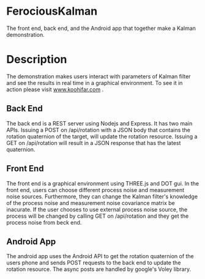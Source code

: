 # FerociousKalman
The front end, back end, and the Android app that together make a Kalman demonstration. 

# Description
The demonstration makes users interact with parameters of Kalman filter and see the results in real time in a graphical environment. To see it in action please visit www.koohifar.com .

## Back End
The back end is a REST server using Nodejs and Express. It has two main APIs. Issuing a POST on /api/rotation with a JSON body that contains the rotation quaternion of the target, will update the rotation resource. Issuing a GET on /api/rotation will result in a JSON response that has the latest quaternion.

## Front End
The front end is a graphical environment using THREE.js and DOT gui. In the front end, users can choose different process noise and measurement noise sources. Furthermore, they can change the Kalman filter's knowledge of the process noise and measurement noise covariance matrix be inacurate. If the user chooses to use external process noise source, the process will be changed by calling GET on /api/rotation and they get the process noise from beck end.

## Android App
The android app uses the Android API to get the rotation quaternion of the users phone and sends POST requests to the back end to update the rotation resource. The async posts are handled by google's Voley library.
